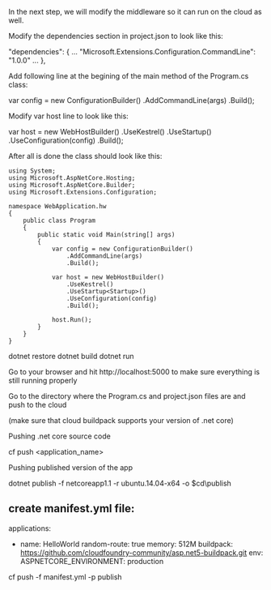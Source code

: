In the next step, we will modify the middleware so it can run on the cloud as well.

Modify the dependencies section in project.json to look like this:

  "dependencies": {
        ...
        "Microsoft.Extensions.Configuration.CommandLine": "1.0.0"
        ...
  },

  Add following line at the begining of the main method of the Program.cs class:

  var config = new ConfigurationBuilder()
                .AddCommandLine(args)
            	.Build();
  
  Modify var host line to look like this:

  var host = new WebHostBuilder()
                    .UseKestrel()
                    .UseStartup<Startup>()
                    .UseConfiguration(config)
                    .Build();

  After all is done the class should look like this:

    using System;
    using Microsoft.AspNetCore.Hosting;
    using Microsoft.AspNetCore.Builder;
    using Microsoft.Extensions.Configuration;

    namespace WebApplication.hw
    {
        public class Program
        {
            public static void Main(string[] args)
            {
                var config = new ConfigurationBuilder()
                    .AddCommandLine(args)
                    .Build();

                var host = new WebHostBuilder()
                    .UseKestrel()
                    .UseStartup<Startup>()
                    .UseConfiguration(config)
                    .Build();

                host.Run();
            }
        }
    }
 
<walkthrough files created>
dotnet restore
<pulling down dependencies>
dotnet build
dotnet run

Go to your browser and hit http://localhost:5000 to make sure everything is still running properly

Go to the directory where the Program.cs and project.json files are and push to the cloud

(make sure that cloud buildpack supports your version of .net core)

Pushing .net core source code

cf push <application_name> 

Pushing published version of the app

dotnet publish -f netcoreapp1.1 -r ubuntu.14.04-x64 -o $cd\publish

create manifest.yml file:
---
applications:
- name: HelloWorld
  random-route: true
  memory: 512M
  buildpack: https://github.com/cloudfoundry-community/asp.net5-buildpack.git
  env:
    ASPNETCORE_ENVIRONMENT: production

cf push -f manifest.yml -p publish

